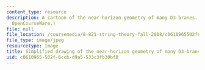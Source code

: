 ```yaml
---
content_type: resource
description: A cartoon of the near-horizon geometry of many D3-branes. (Image by MIT
  OpenCourseWare.)
file: null
file_location: /coursemedia/8-821-string-theory-fall-2008/c0610965502f6ccbd9a5533c3fb30bf8_8-821f08.jpg
file_type: image/jpeg
resourcetype: Image
title: Simplified drawing of the near-horizon geometry of many D3-branes
uid: c0610965-502f-6ccb-d9a5-533c3fb30bf8
---
```

